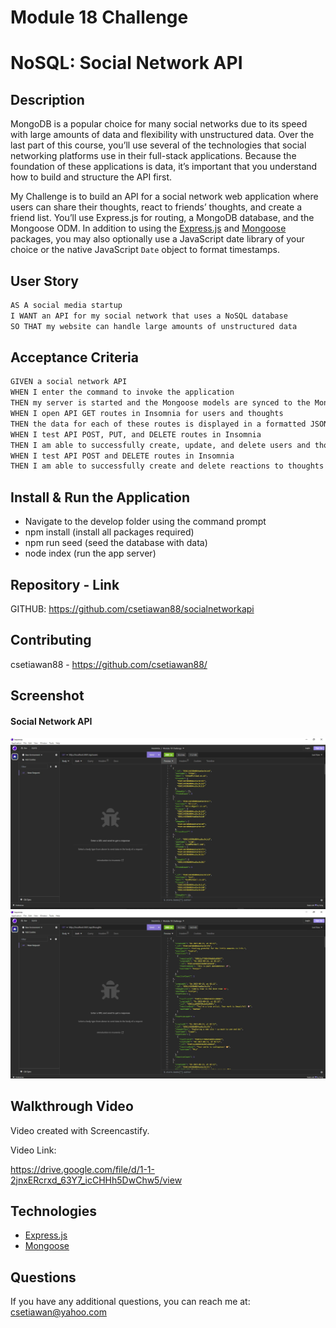 # Module 18 Challenge

# NoSQL: Social Network API

## Description

MongoDB is a popular choice for many social networks due to its speed with large amounts of data and flexibility with unstructured data. Over the last part of this course, you’ll use several of the technologies that social networking platforms use in their full-stack applications. Because the foundation of these applications is data, it’s important that you understand how to build and structure the API first.

My Challenge is to build an API for a social network web application where users can share their thoughts, react to friends’ thoughts, and create a friend list. You’ll use Express.js for routing, a MongoDB database, and the Mongoose ODM. In addition to using the [Express.js](https://www.npmjs.com/package/express) and [Mongoose](https://www.npmjs.com/package/mongoose) packages, you may also optionally use a JavaScript date library of your choice or the native JavaScript `Date` object to format timestamps.

## User Story

```md
AS A social media startup
I WANT an API for my social network that uses a NoSQL database
SO THAT my website can handle large amounts of unstructured data
```

## Acceptance Criteria

```md
GIVEN a social network API
WHEN I enter the command to invoke the application
THEN my server is started and the Mongoose models are synced to the MongoDB database
WHEN I open API GET routes in Insomnia for users and thoughts
THEN the data for each of these routes is displayed in a formatted JSON
WHEN I test API POST, PUT, and DELETE routes in Insomnia
THEN I am able to successfully create, update, and delete users and thoughts in my database
WHEN I test API POST and DELETE routes in Insomnia
THEN I am able to successfully create and delete reactions to thoughts and add and remove friends to a user’s friend list
```

## Install & Run the Application

- Navigate to the develop folder using the command prompt
- npm install (install all packages required)
- npm run seed (seed the database with data)
- node index (run the app server)

## Repository - Link

GITHUB: https://github.com/csetiawan88/socialnetworkapi

## Contributing

csetiawan88 - https://github.com/csetiawan88/

## Screenshot

#### Social Network API

![Social Network API - Users Routes](screenshot1.jpg)
![Social Network API - Thoughts Routes](screenshot2.jpg)

## Walkthrough Video

Video created with Screencastify.

Video Link:

https://drive.google.com/file/d/1-1-2jnxERcrxd_63Y7_icCHHh5DwChw5/view

## Technologies

- [Express.js](https://expressjs.com/)
- [Mongoose](https://mongoosejs.com/)

## Questions

If you have any additional questions, you can reach me at:
csetiawan@yahoo.com
